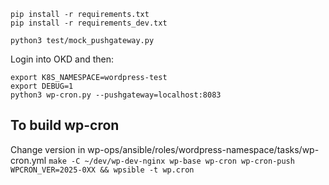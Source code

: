 ```
pip install -r requirements.txt
pip install -r requirements_dev.txt

python3 test/mock_pushgateway.py
```
Login into OKD and then:
```
export K8S_NAMESPACE=wordpress-test
export DEBUG=1
python3 wp-cron.py --pushgateway=localhost:8083
```

## To build wp-cron
Change version in wp-ops/ansible/roles/wordpress-namespace/tasks/wp-cron.yml
`make -C ~/dev/wp-dev-nginx wp-base wp-cron wp-cron-push WPCRON_VER=2025-0XX && wpsible -t wp.cron`
